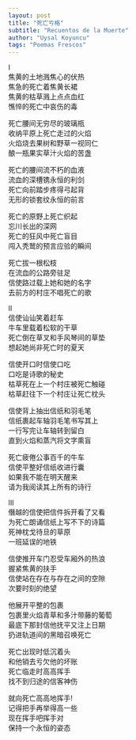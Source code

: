 ```yaml
---
layout: post
title: "死亡亏格"
subtitle: "Recuentos de la Muerte"
author: "Uysal Koyuncu"
tags: "Poemas Frescos"
---
```


I  
焦黄的土地溅焦心的伏热  
焦急的死亡着焦黄长裙  
焦黄的枯草溅上点点血红  
憔悴的死亡中哀伤的毒  
  
死亡腰间无穷尽的玻璃瓶  
收纳平原上死亡走过的火焰  
火焰烧去果树和野草一视同仁  
酿一瓶果实草汁火焰的苦盏  
  
死亡的腰间流不朽的血液  
流血的深槽镌永恒的利剑  
死亡向前踏步疼得弓起背  
无形的锁套纹永恒的前言  
  
死亡的原野上死亡织起  
忘川长出的深网  
死亡的狂风中死亡盲目  
闯入秃鹫的预言应验的瞬间  
  
死亡拔一根松枝  
在流血的公路旁驻足  
信使路过载上她和她的名字  
去前方的村庄不唱死亡的歌  
  
II  
信使讪讪笑着赶车  
牛车里载着松软的干草  
死亡倒在草叉和手风琴间的草垫  
想起她尚非死亡时的夏天  
  
信使开口时信使口吃  
口吃是诗歌的秘史  
枯草死在上一个村庄被死亡触碰  
枯草赶往下一个村庄让死亡枕头  
  
信使背上抽出信纸和羽毛笔  
信纸裹起车轴羽毛笔书写其上  
一行写完让车轴转到留白  
直到火焰和蒸汽将文字熏盲  
  
死亡疲倦公事百千的牛车  
信使平整好信纸收进行囊  
如果我不能在明天醒来  
请为我阅读其上所有的诗行  
  
III  
僭越的信使把信件拆开看了又看  
为死亡朗诵信纸上写不下的诗篇  
死神枕戈待旦的草原  
一班延误的地铁  
  
信使推开车门忍受车厢外的热浪  
握紧焦黄的扶手  
信使站在存在与存在之间的空隙  
次要时刻的绝望  
  
他展开平整的包裹  
包裹里火焰青草和多汁带藤的葡萄  
最底下那封信他抚平又注上日期  
扔进轨道间的黑暗召唤死亡  
  
死亡出现时低沉着头  
和他销去亏欠他的坏账  
死亡临走时高高挥手  
找不到归途的信客神伤  
  
就向死亡高高地挥手!  
记得把手再举得高一些  
现在挥手吧挥手对  
保持一个永恒的姿态  
  